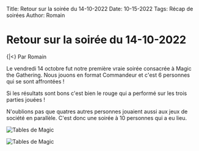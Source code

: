 Title: Retour sur la soirée du 14-10-2022
Date: 10-15-2022
Tags: Récap de soirées
Author: Romain

# Retour sur la soirée du 14-10-2022
{|<} Par Romain

Le vendredi 14 octobre fut notre première vraie soirée consacrée à Magic the Gathering. Nous jouons en format Commandeur et c'est 6 personnes qui se sont affrontées ! 

Si les résultats sont bons c'est bien le rouge qui a performé sur les trois parties jouées ! 

N'oublions pas que quatres autres personnes jouaient aussi aux jeux de société en parallèle. C'est donc une soirée à 10 personnes qui a eu lieu. 

![Tables de Magic](/_images/photos/Magic_20221014.jpg)

![Tables de Magic](/_images/photos/Magic_20221014_2.jpg)
